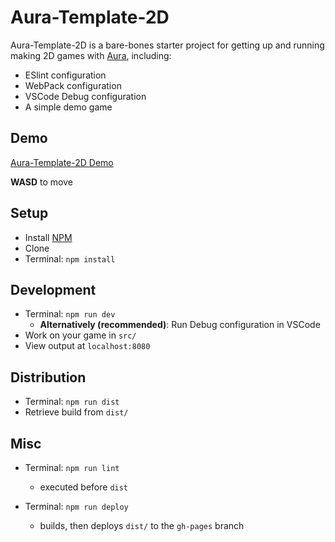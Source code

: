# Aura-Template-2D

Aura-Template-2D is a bare-bones starter project for getting up and running making 2D games with [Aura](https://github.com/jonnopon/Aura), including:
- ESlint configuration
- WebPack configuration
- VSCode Debug configuration
- A simple demo game


## Demo

[Aura-Template-2D Demo](https://jonnopon.github.io/Aura-Template-2D/)

**WASD** to move


## Setup
- Install [NPM](https://nodejs.org/)
- Clone
- Terminal: `npm install`


## Development
- Terminal: `npm run dev`
    - **Alternatively (recommended)**: Run Debug configuration in VSCode
- Work on your game in `src/`
- View output at `localhost:8080`


## Distribution
- Terminal: `npm run dist`
- Retrieve build from `dist/`


## Misc
- Terminal: `npm run lint`
    - executed before `dist`

- Terminal: `npm run deploy`
    - builds, then deploys `dist/` to the `gh-pages` branch
